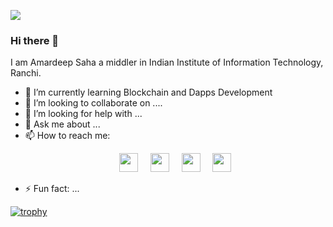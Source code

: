 <img src="https://i.pinimg.com/originals/3d/b1/28/3db128db7e8b7f8ad671dad04f68eb0b.gif" float="right"></img>
### Hi there 👋

I am Amardeep Saha a middler in Indian Institute of Information Technology, Ranchi.  

- 🌱 I’m currently learning Blockchain and Dapps Development 
- 👯 I’m looking to collaborate on ....
- 🤔 I’m looking for help with ...
- 💬 Ask me about ...
- 📫 How to reach me:<br><p align="center"> <img src="https://cdn1.iconfinder.com/data/icons/social-media-rounded-corners/512/Rounded_Linkedin2_svg-128.png" height="30px" width="30px" >&nbsp;&nbsp;&nbsp;&nbsp;&nbsp;</img><img src="https://cdn1.iconfinder.com/data/icons/social-media-rounded-corners/512/Rounded_Facebook_svg-128.png" height="30px" width="30px"></img>&nbsp;&nbsp;&nbsp;&nbsp;&nbsp;</img><img src="https://cdn1.iconfinder.com/data/icons/social-media-rounded-corners/512/Rounded_Twitter5_svg-128.png" height="30px" width="30px"></img>&nbsp;&nbsp;&nbsp;&nbsp;&nbsp;</img><img src="https://cdn1.iconfinder.com/data/icons/social-media-rounded-corners/512/Rounded_Instagram_svg-128.png" height="30px" width="30px"></img> </p>
- ⚡ Fun fact: ...

[![trophy](https://github-profile-trophy.vercel.app/?username=alpha-coder13)](https://github.com/ryo-ma/github-profile-trophy)


